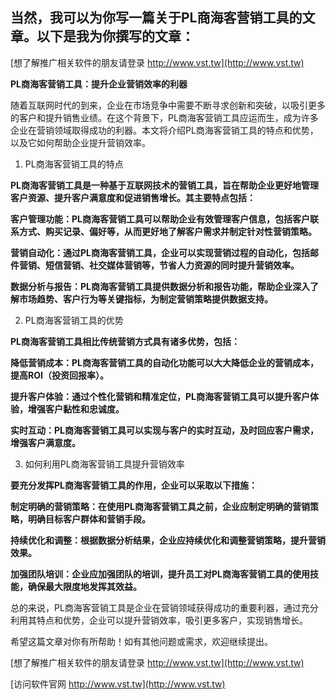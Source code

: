 ## **当然，我可以为你写一篇关于PL商海客营销工具的文章。以下是我为你撰写的文章：**

[想了解推广相关软件的朋友请登录 http://www.vst.tw](http://www.vst.tw)

**PL商海客营销工具：提升企业营销效率的利器**

随着互联网时代的到来，企业在市场竞争中需要不断寻求创新和突破，以吸引更多的客户和提升销售业绩。在这个背景下，PL商海客营销工具应运而生，成为许多企业在营销领域取得成功的利器。本文将介绍PL商海客营销工具的特点和优势，以及它如何帮助企业提升营销效率。

1. PL商海客营销工具的特点

**PL商海客营销工具是一种基于互联网技术的营销工具，旨在帮助企业更好地管理客户资源、提升客户满意度和促进销售增长。其主要特点包括：**

**客户管理功能：PL商海客营销工具可以帮助企业有效管理客户信息，包括客户联系方式、购买记录、偏好等，从而更好地了解客户需求并制定针对性营销策略。**

**营销自动化：通过PL商海客营销工具，企业可以实现营销过程的自动化，包括邮件营销、短信营销、社交媒体营销等，节省人力资源的同时提升营销效率。**

**数据分析与报告：PL商海客营销工具提供数据分析和报告功能，帮助企业深入了解市场趋势、客户行为等关键指标，为制定营销策略提供数据支持。**

2. PL商海客营销工具的优势

**PL商海客营销工具相比传统营销方式具有诸多优势，包括：**

**降低营销成本：PL商海客营销工具的自动化功能可以大大降低企业的营销成本，提高ROI（投资回报率）。**

**提升客户体验：通过个性化营销和精准定位，PL商海客营销工具可以提升客户体验，增强客户黏性和忠诚度。**

**实时互动：PL商海客营销工具可以实现与客户的实时互动，及时回应客户需求，增强客户满意度。**

3. 如何利用PL商海客营销工具提升营销效率

**要充分发挥PL商海客营销工具的作用，企业可以采取以下措施：**

**制定明确的营销策略：在使用PL商海客营销工具之前，企业应制定明确的营销策略，明确目标客户群体和营销手段。**

**持续优化和调整：根据数据分析结果，企业应持续优化和调整营销策略，提升营销效果。**

**加强团队培训：企业应加强团队的培训，提升员工对PL商海客营销工具的使用技能，确保最大限度地发挥其效益。**

总的来说，PL商海客营销工具是企业在营销领域获得成功的重要利器，通过充分利用其特点和优势，企业可以提升营销效率，吸引更多客户，实现销售增长。

希望这篇文章对你有所帮助！如有其他问题或需求，欢迎继续提出。

[想了解推广相关软件的朋友请登录 http://www.vst.tw](http://www.vst.tw)


[访问软件官网 http://www.vst.tw](http://www.vst.tw)
